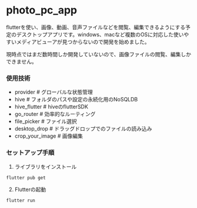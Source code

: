 # photo_pc_app

flutterを使い、画像、動画、音声ファイルなどを閲覧、編集できるようにする予定のデスクトップアプリです。windows、macなど複数のOSに対応した使いやすいメディアビューアが見つからないので開発を始めました。

現時点ではまだ数時間しか開発していないので、画像ファイルの閲覧、編集しかできません。

### 使用技術

- provider # グローバルな状態管理
- hive # フォルダのパスや設定の永続化用のNoSQLDB
- hive_flutter # hiveのflutterSDK
- go_router # 効率的なルーティング
- file_picker # ファイル選択
- desktop_drop # ドラッグドロップでのファイルの読み込み
- crop_your_image # 画像編集

### セットアップ手順

1. ライブラリをインストール
```bash
flutter pub get
```

2. Flutterの起動

```bash
flutter run
```